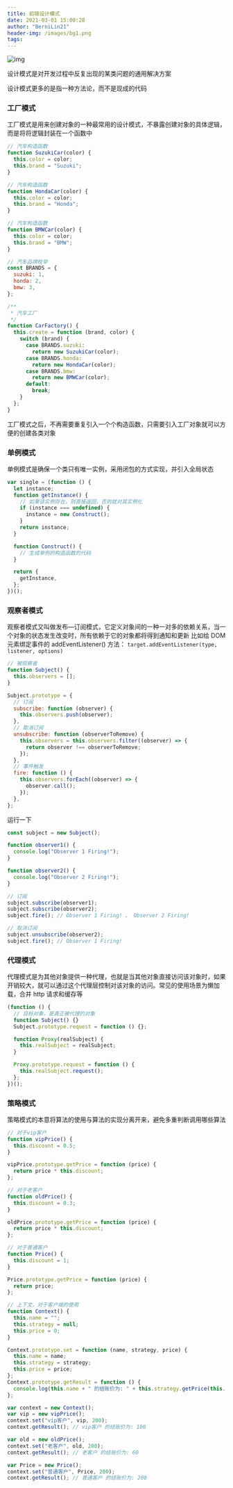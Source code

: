 ```yaml
---
title: 前端设计模式
date: 2021-03-01 15:00:28
author: "BerniLin21"
header-img: /images/bg1.png
tags:
---
```


![img](/images/bg2.png)

设计模式是对开发过程中反复出现的某类问题的通用解决方案

<!-- more -->

设计模式更多的是指一种方法论，而不是现成的代码

### 工厂模式

工厂模式是用来创建对象的一种最常用的设计模式，不暴露创建对象的具体逻辑，而是将将逻辑封装在一个函数中

```javascript
// 汽车构造函数
function SuzukiCar(color) {
  this.color = color;
  this.brand = "Suzuki";
}

// 汽车构造函数
function HondaCar(color) {
  this.color = color;
  this.brand = "Honda";
}

// 汽车构造函数
function BMWCar(color) {
  this.color = color;
  this.brand = "BMW";
}

// 汽车品牌枚举
const BRANDS = {
  suzuki: 1,
  honda: 2,
  bmw: 3,
};

/**
 * 汽车工厂
 */
function CarFactory() {
  this.create = function (brand, color) {
    switch (brand) {
      case BRANDS.suzuki:
        return new SuzukiCar(color);
      case BRANDS.honda:
        return new HondaCar(color);
      case BRANDS.bmw:
        return new BMWCar(color);
      default:
        break;
    }
  };
}
```

工厂模式之后，不再需要重复引入一个个构造函数，只需要引入工厂对象就可以方便的创建各类对象

### 单例模式

单例模式是确保一个类只有唯一实例，采用闭包的方式实现，并引入全局状态

```javascript
var single = (function () {
  let instance;
  function getInstance() {
    // 如果该实例存在，则直接返回，否则就对其实例化
    if (instance === undefined) {
      instance = new Construct();
    }
    return instance;
  }

  function Construct() {
    // 生成单例的构造函数的代码
  }

  return {
    getInstance,
  };
})();
```

### 观察者模式

观察者模式又叫做发布—订阅模式，它定义对象间的一种一对多的依赖关系，当一个对象的状态发生改变时，所有依赖于它的对象都将得到通知和更新
比如给 DOM 元素绑定事件的 addEventListener() 方法：
`target.addEventListener(type, listener, options)`

```javascript
// 被观察者
function Subject() {
  this.observers = [];
}

Subject.prototype = {
  // 订阅
  subscribe: function (observer) {
    this.observers.push(observer);
  },
  // 取消订阅
  unsubscribe: function (observerToRemove) {
    this.observers = this.observers.filter((observer) => {
      return observer !== observerToRemove;
    });
  },
  // 事件触发
  fire: function () {
    this.observers.forEach((observer) => {
      observer.call();
    });
  },
};
```

运行一下

```javascript
const subject = new Subject();

function observer1() {
  console.log("Observer 1 Firing!");
}

function observer2() {
  console.log("Observer 2 Firing!");
}

// 订阅
subject.subscribe(observer1);
subject.subscribe(observer2);
subject.fire(); // Observer 1 Firing! 、 Observer 2 Firing!

// 取消订阅
subject.unsubscribe(observer2);
subject.fire(); // Observer 1 Firing!
```

### 代理模式

代理模式是为其他对象提供一种代理，也就是当其他对象直接访问该对象时，如果开销较大，就可以通过这个代理层控制对该对象的访问。常见的使用场景为懒加载，合并 http 请求和缓存等

```javascript
(function () {
  // 目标对象，是真正被代理的对象
  function Subject() {}
  Subject.prototype.request = function () {};

  function Proxy(realSubject) {
    this.realSubject = realSubject;
  }

  Proxy.prototype.request = function () {
    this.realSubject.request();
  };
})();
```

### 策略模式

策略模式的本意将算法的使用与算法的实现分离开来，避免多重判断调用哪些算法

```javascript
// 对于vip客户
function vipPrice() {
  this.discount = 0.5;
}

vipPrice.prototype.getPrice = function (price) {
  return price * this.discount;
};

// 对于老客户
function oldPrice() {
  this.discount = 0.3;
}

oldPrice.prototype.getPrice = function (price) {
  return price * this.discount;
};

// 对于普通客户
function Price() {
  this.discount = 1;
}

Price.prototype.getPrice = function (price) {
  return price;
};

// 上下文，对于客户端的使用
function Context() {
  this.name = "";
  this.strategy = null;
  this.price = 0;
}

Context.prototype.set = function (name, strategy, price) {
  this.name = name;
  this.strategy = strategy;
  this.price = price;
};
Context.prototype.getResult = function () {
  console.log(this.name + " 的结账价为: " + this.strategy.getPrice(this.price));
};

var context = new Context();
var vip = new vipPrice();
context.set("vip客户", vip, 200);
context.getResult(); // vip客户 的结账价为: 100

var old = new oldPrice();
context.set("老客户", old, 200);
context.getResult(); // 老客户 的结账价为: 60

var Price = new Price();
context.set("普通客户", Price, 200);
context.getResult(); // 普通客户 的结账价为: 200
```
